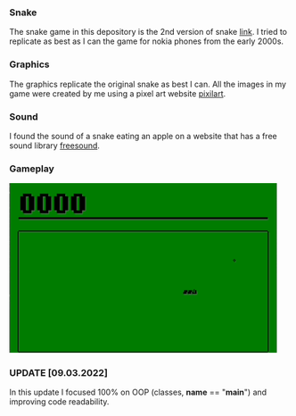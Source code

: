 ### Snake

The snake game in this depository is the 2nd version of snake [link](https://github.com/8uziak/Python-PyGame-projects/tree/main/Snake-old-Nokia-version). I tried to replicate as best as I can the game for nokia phones from the early 2000s. 

### Graphics

The graphics replicate the original snake as best I can. All the images in my game were created by me using a pixel art website [pixilart](https://www.pixilart.com).

### Sound

I found the sound of a snake eating an apple on a website that has a free sound library [freesound](https://freesound.org).

### Gameplay

![](https://github.com/8uziak/Python-PyGame-projects/blob/main/Snake-Nokia3310/snake.gif)

### UPDATE [09.03.2022]

In this update I focused 100% on OOP (classes, __name__ == "__main__") and improving code readability.
